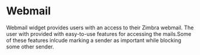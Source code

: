 # Webmail

Webmail widget provides users with an access to their Zimbra webmail. The user with provided with easy-to-use features for accessing the mails.Some of these features inlcude marking a sender as important while blocking some other sender.
